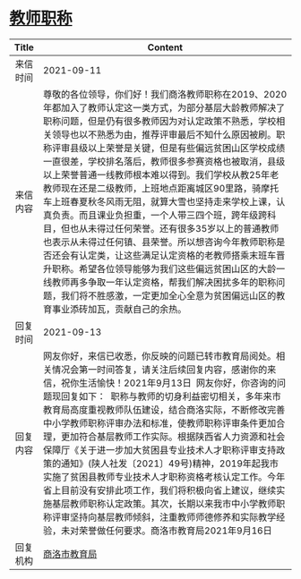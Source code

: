 # <a href="http://www.shangluo.gov.cn/zmhd/ldxxxx.jsp?urltype=leadermail.LeaderMailContentUrl&wbtreeid=1112&leadermailid=7826">教师职称</a>
|Title|Content|
|:---:|---|
|来信时间|2021-09-11|
|来信内容|尊敬的各位领导，你们好！我们商洛教师职称在2019、2020年都加入了教师认定这一类方式，为部分基层大龄教师解决了职称问题，但是仍有很多教师因为对认定政策不熟悉，学校相关领导也以不熟悉为由，推荐评审最后不知什么原因被刷。职称评审县级以上荣誉是关键，但是有些偏远贫困山区学校成绩一直很差，学校排名落后，教师很多参赛资格也被取消，县级以上荣誉普通一线教师根本难以得到。我们学校从教25年老教师现在还是二级教师，上班地点距离城区90里路，骑摩托车上班春夏秋冬风雨无阻，就算大雪也坚持走来学校上课，认真负责。而且课业负担重，一个人带三四个班，跨年级跨科目，但也从未得过任何荣誉。还有很多35岁以上的普通教师也表示从未得过任何镇、县荣誉。所以想咨询今年教师职称是否还会有认定类，让这些满足认定资格的老教师搭乘末班车晋升职称。希望各位领导能够为我们这些偏远贫困山区的大龄一线教师再多争取一年认定资格，帮我们解决困扰多年的职称问题，我们将不胜感激，一定更加全心全意为贫困偏远山区的教育事业添砖加瓦，贡献自己的余热。|
|回复时间|2021-09-13|
|回复内容|网友你好，来信已收悉，你反映的问题已转市教育局阅处。相关情况会第一时间答复，请关注后续回复内容，感谢你的来信，祝你生活愉快！2021年9月13日  网友你好，你咨询的问题现回复如下：  职称与教师的切身利益密切相关，多年来市教育局高度重视教师队伍建设，结合商洛实际，不断修改完善中小学教师职称评审办法和标准，使教师职称评审条件更加合理，更加符合基层教师工作实际。根据陕西省人力资源和社会保障厅《关于进一步加大贫困县专业技术人才职称评审支持政策的通知》(陕人社发〔2021〕49号)精神，2019年起我市实施了贫困县教师专业技术人才职称资格考核认定工作。今年省上目前没有安排此项工作，我们将积极向省上建议，继续实施基层教师职称认定政策。其次，长期以来我市中小学教师职称评审坚持向基层教师倾斜，注重教师师德修养和实际教学经验，未对荣誉做任何要求。商洛市教育局2021年9月16日|
|回复机构|<a href="../../categories/agencies/商洛市教育局.md">商洛市教育局</a>|
